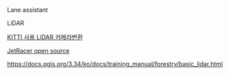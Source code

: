 Lane assistant


LiDAR

[KITTI 사용 LiDAR 카메라변환](https://darkpgmr.tistory.com/190)


[JetRacer open source](https://github.com/NVIDIA-AI-IOT/jetracer)


https://docs.qgis.org/3.34/ko/docs/training_manual/forestry/basic_lidar.html

